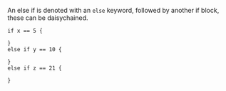 An else if is denoted with an `else` keyword, followed by another if block,
these can be daisychained.

    if x == 5 {

    }
    else if y == 10 {

    }
    else if z == 21 {

    }